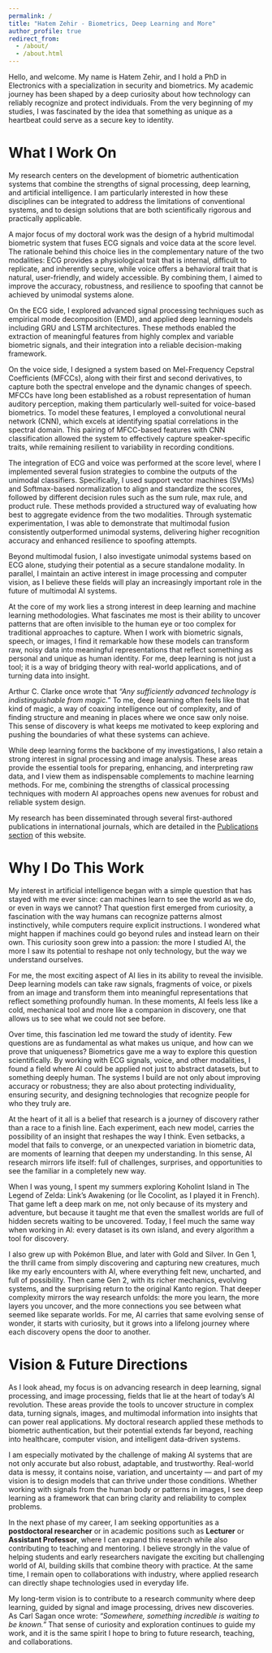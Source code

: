 ```yaml
---
permalink: /
title: "Hatem Zehir - Biometrics, Deep Learning and More"
author_profile: true
redirect_from: 
  - /about/
  - /about.html
---
```


Hello, and welcome. My name is Hatem Zehir, and I hold a PhD in Electronics with a specialization in security and biometrics. My academic journey has been shaped by a deep curiosity about how technology can reliably recognize and protect individuals. From the very beginning of my studies, I was fascinated by the idea that something as unique as a heartbeat could serve as a secure key to identity.

# What I Work On
My research centers on the development of biometric authentication systems that combine the strengths of signal processing, deep learning, and artificial intelligence. I am particularly interested in how these disciplines can be integrated to address the limitations of conventional systems, and to design solutions that are both scientifically rigorous and practically applicable.

A major focus of my doctoral work was the design of a hybrid multimodal biometric system that fuses ECG signals and voice data at the score level. The rationale behind this choice lies in the complementary nature of the two modalities: ECG provides a physiological trait that is internal, difficult to replicate, and inherently secure, while voice offers a behavioral trait that is natural, user-friendly, and widely accessible. By combining them, I aimed to improve the accuracy, robustness, and resilience to spoofing that cannot be achieved by unimodal systems alone.

On the ECG side, I explored advanced signal processing techniques such as empirical mode decomposition (EMD), and applied deep learning models including GRU and LSTM architectures. These methods enabled the extraction of meaningful features from highly complex and variable biometric signals, and their integration into a reliable decision-making framework.

On the voice side, I designed a system based on Mel-Frequency Cepstral Coefficients (MFCCs), along with their first and second derivatives, to capture both the spectral envelope and the dynamic changes of speech. MFCCs have long been established as a robust representation of human auditory perception, making them particularly well-suited for voice-based biometrics. To model these features, I employed a convolutional neural network (CNN), which excels at identifying spatial correlations in the spectral domain. This pairing of MFCC-based features with CNN classification allowed the system to effectively capture speaker-specific traits, while remaining resilient to variability in recording conditions.

The integration of ECG and voice was performed at the score level, where I implemented several fusion strategies to combine the outputs of the unimodal classifiers. Specifically, I used support vector machines (SVMs) and Softmax-based normalization to align and standardize the scores, followed by different decision rules such as the sum rule, max rule, and product rule. These methods provided a structured way of evaluating how best to aggregate evidence from the two modalities. Through systematic experimentation, I was able to demonstrate that multimodal fusion consistently outperformed unimodal systems, delivering higher recognition accuracy and enhanced resilience to spoofing attempts.

Beyond multimodal fusion, I also investigate unimodal systems based on ECG alone, studying their potential as a secure standalone modality. In parallel, I maintain an active interest in image processing and computer vision, as I believe these fields will play an increasingly important role in the future of multimodal AI systems.

At the core of my work lies a strong interest in deep learning and machine learning methodologies. What fascinates me most is their ability to uncover patterns that are often invisible to the human eye or too complex for traditional approaches to capture. When I work with biometric signals, speech, or images, I find it remarkable how these models can transform raw, noisy data into meaningful representations that reflect something as personal and unique as human identity. For me, deep learning is not just a tool; it is a way of bridging theory with real-world applications, and of turning data into insight.

Arthur C. Clarke once wrote that *“Any sufficiently advanced technology is indistinguishable from magic.”* To me, deep learning often feels like that kind of magic, a way of coaxing intelligence out of complexity, and of finding structure and meaning in places where we once saw only noise. This sense of discovery is what keeps me motivated to keep exploring and pushing the boundaries of what these systems can achieve.

While deep learning forms the backbone of my investigations, I also retain a strong interest in signal processing and image analysis. These areas provide the essential tools for preparing, enhancing, and interpreting raw data, and I view them as indispensable complements to machine learning methods. For me, combining the strengths of classical processing techniques with modern AI approaches opens new avenues for robust and reliable system design.

My research has been disseminated through several first-authored publications in international journals, which are detailed in the [Publications section](https://hatem-zehir.github.io/publications/) of this website.

# Why I Do This Work
My interest in artificial intelligence began with a simple question that has stayed with me ever since: can machines learn to see the world as we do, or even in ways we cannot? That question first emerged from curiosity, a fascination with the way humans can recognize patterns almost instinctively, while computers require explicit instructions. I wondered what might happen if machines could go beyond rules and instead learn on their own. This curiosity soon grew into a passion: the more I studied AI, the more I saw its potential to reshape not only technology, but the way we understand ourselves.

For me, the most exciting aspect of AI lies in its ability to reveal the invisible. Deep learning models can take raw signals, fragments of voice, or pixels from an image and transform them into meaningful representations that reflect something profoundly human. In these moments, AI feels less like a cold, mechanical tool and more like a companion in discovery, one that allows us to see what we could not see before.

Over time, this fascination led me toward the study of identity. Few questions are as fundamental as what makes us unique, and how can we prove that uniqueness? Biometrics gave me a way to explore this question scientifically. By working with ECG signals, voice, and other modalities, I found a field where AI could be applied not just to abstract datasets, but to something deeply human. The systems I build are not only about improving accuracy or robustness; they are also about protecting individuality, ensuring security, and designing technologies that recognize people for who they truly are.

At the heart of it all is a belief that research is a journey of discovery rather than a race to a finish line. Each experiment, each new model, carries the possibility of an insight that reshapes the way I think. Even setbacks, a model that fails to converge, or an unexpected variation in biometric data, are moments of learning that deepen my understanding. In this sense, AI research mirrors life itself: full of challenges, surprises, and opportunities to see the familiar in a completely new way.

When I was young, I spent my summers exploring Koholint Island in The Legend of Zelda: Link’s Awakening (or Île Cocolint, as I played it in French). That game left a deep mark on me, not only because of its mystery and adventure, but because it taught me that even the smallest worlds are full of hidden secrets waiting to be uncovered. Today, I feel much the same way when working in AI: every dataset is its own island, and every algorithm a tool for discovery.

I also grew up with Pokémon Blue, and later with Gold and Silver. In Gen 1, the thrill came from simply discovering and capturing new creatures, much like my early encounters with AI, where everything felt new, uncharted, and full of possibility. Then came Gen 2, with its richer mechanics, evolving systems, and the surprising return to the original Kanto region. That deeper complexity mirrors the way research unfolds: the more you learn, the more layers you uncover, and the more connections you see between what seemed like separate worlds. For me, AI carries that same evolving sense of wonder, it starts with curiosity, but it grows into a lifelong journey where each discovery opens the door to another.

# Vision & Future Directions

As I look ahead, my focus is on advancing research in deep learning, signal processing, and image processing, fields that lie at the heart of today’s AI revolution. These areas provide the tools to uncover structure in complex data, turning signals, images, and multimodal information into insights that can power real applications. My doctoral research applied these methods to biometric authentication, but their potential extends far beyond, reaching into healthcare, computer vision, and intelligent data-driven systems.

I am especially motivated by the challenge of making AI systems that are not only accurate but also robust, adaptable, and trustworthy. Real-world data is messy, it contains noise, variation, and uncertainty — and part of my vision is to design models that can thrive under those conditions. Whether working with signals from the human body or patterns in images, I see deep learning as a framework that can bring clarity and reliability to complex problems.

In the next phase of my career, I am seeking opportunities as a **postdoctoral researcher** or in academic positions such as **Lecturer** or **Assistant Professor**, where I can expand this research while also contributing to teaching and mentoring. I believe strongly in the value of helping students and early researchers navigate the exciting but challenging world of AI, building skills that combine theory with practice. At the same time, I remain open to collaborations with industry, where applied research can directly shape technologies used in everyday life.

My long-term vision is to contribute to a research community where deep learning, guided by signal and image processing, drives new discoveries. As Carl Sagan once wrote: *“Somewhere, something incredible is waiting to be known.”* That sense of curiosity and exploration continues to guide my work, and it is the same spirit I hope to bring to future research, teaching, and collaborations.

